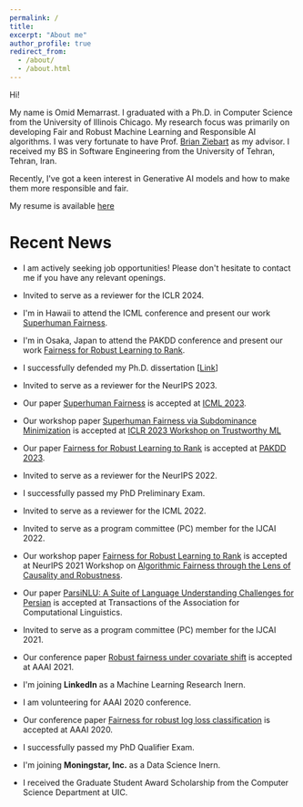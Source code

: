 ```yaml
---
permalink: /
title:
excerpt: "About me"
author_profile: true
redirect_from: 
  - /about/
  - /about.html
---
```


Hi!

My name is Omid Memarrast. I graduated with a Ph.D. in Computer Science from the University of Illinois Chicago. My research focus was primarily on developing Fair and Robust Machine Learning and Responsible AI algorithms. I was very fortunate to have Prof. [Brian Ziebart](https://scholar.google.com/citations?user=_JjIgGcAAAAJ&hl=en) as my advisor. I received my BS in Software Engineering from the University of Tehran, Tehran, Iran.

Recently, I've got a keen interest in Generative AI models and how to make them more responsible and fair.


My resume is available [here](../files/Resume_Memarrast.pdf)

Recent News
======

- I am actively seeking job opportunities! Please don't hesitate to contact me if you have any relevant openings.

- Invited to serve as a reviewer for the ICLR 2024.

- I'm in Hawaii to attend the ICML conference and present our work [Superhuman Fairness](https://proceedings.mlr.press/v202/memarrast23a/memarrast23a.pdf).

- I'm in Osaka, Japan to attend the PAKDD conference and present our work [Fairness for Robust Learning to Rank](https://doi.org/10.1007/978-3-031-33374-3_43).

- I successfully defended my Ph.D. dissertation \[[Link](https://indigo.uic.edu/articles/thesis/Distributionally-Robust_and_Specification-Robust_Fairness_for_Machine_Learning/24241495)\]

- Invited to serve as a reviewer for the NeurIPS 2023.

- Our paper [Superhuman Fairness](https://proceedings.mlr.press/v202/memarrast23a/memarrast23a.pdf) is accepted at [ICML 2023](https://icml.cc/Conferences/2023).

- Our workshop paper [Superhuman Fairness via Subdominance Minimization](https://openreview.net/forum?id=qT-uoQ0frNe) is accepted at [ICLR 2023 Workshop on Trustworthy ML](https://sites.google.com/view/trustml-unlimited/home)

- Our paper [Fairness for Robust Learning to Rank](https://doi.org/10.1007/978-3-031-33374-3_43) is accepted at [PAKDD 2023](https://pakdd2023.org/).

- Invited to serve as a reviewer for the NeurIPS 2022.

- I successfully passed my PhD Preliminary Exam.

- Invited to serve as a reviewer for the ICML 2022.

- Invited to serve as a program committee (PC) member for the IJCAI 2022.

- Our workshop paper [Fairness for Robust Learning to Rank](https://arxiv.org/abs/2112.06288) is accepted at NeurIPS 2021 Workshop on [Algorithmic Fairness through the Lens of Causality and Robustness](https://www.afciworkshop.org/afcr2021/accepted-papers).

- Our paper [ParsiNLU: A Suite of Language Understanding Challenges for Persian](https://direct.mit.edu/tacl/article/doi/10.1162/tacl_a_00419/107835) is accepted at Transactions of the Association for Computational Linguistics.

- Invited to serve as a program committee (PC) member for the IJCAI 2021.

- Our conference paper [Robust fairness under covariate shift](https://ojs.aaai.org/index.php/AAAI/article/download/17135/16942) is accepted at AAAI 2021.

- I'm joining **LinkedIn** as a Machine Learning Research Inern.

- I am volunteering for AAAI 2020 conference.

- Our conference paper [Fairness for robust log loss classification](https://ojs.aaai.org/index.php/AAAI/article/download/6002/5858) is accepted at AAAI 2020.

- I successfully passed my PhD Qualifier Exam. 

- I'm joining **Moningstar, Inc.** as a Data Science Inern.

- I received the Graduate Student Award Scholarship from the Computer Science Department at UIC.

